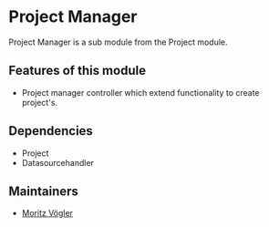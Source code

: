 Project Manager
=========

Project Manager is a sub module from the Project module.

Features of this module
-----------
 
* Project manager controller which extend functionality to create project's.  

Dependencies
-----------

* Project
* Datasourcehandler

Maintainers
-----------

* [Moritz Vögler](mailto:mvoegler@artus.com)
